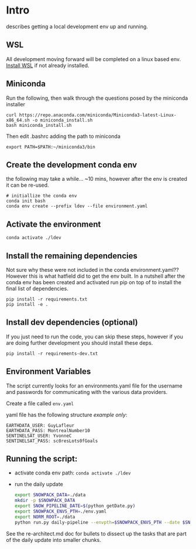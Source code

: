 # Intro

describes getting a local development env up and running.

## WSL

All development moving forward will be completed on a linux based env.
[Install WSL](https://learn.microsoft.com/en-us/windows/wsl/install) if not
already installed.

## Miniconda

Run the following, then walk through the questions posed by the miniconda
installer

```
curl https://repo.anaconda.com/miniconda/Miniconda3-latest-Linux-x86_64.sh -o miniconda_install.sh
bash miniconda_install.sh
```

Then edit .bashrc adding the path to miniconda
```
export PATH=$PATH:~/miniconda3/bin
```

## Create the development conda env

the following may take a while... ~10 mins, however after the env is created it
can be re-used.

```
# initiallize the conda env
conda init bash
conda env create --prefix ldev --file environment.yaml
```

## Activate the environment

```
conda activate ./ldev
```

## Install the remaining dependencies

Not sure why these were not included in the conda environment.yaml??  However
this is what hatfield did to get the env built.  In a nutshell after the conda
env has been created and activated run pip on top of to install the final
list of dependencies.

```
pip install -r requirements.txt
pip install -e .
```

## Install dev dependencies (optional)

If you just need to run the code, you can skip these steps, however if you are
doing further development you should install these deps.

```
pip install -r requirements-dev.txt
```

## Environment Variables

The script currently looks for an environments.yaml file for the username and
passwords for communicating with the various data providers.

Create a file called `env.yaml`

yaml file has the following structure *example only*:

```
EARTHDATA_USER: GuyLafleur
EARTHDATA_PASS: MontrealNumber10
SENTINELSAT_USER: YvonneC
SENTINELSAT_PASS: sc0resLots0fGoals
```

## Running the script:

* activate conda env path:
    `conda activate ./ldev`

* run the daily update
    ``` bash
    export SNOWPACK_DATA=./data
    mkdir -p $SNOWPACK_DATA
    export SNOW_PIPELINE_DATE=$(python getDate.py)
    export SNOWPACK_ENVS_PTH=./env.yaml
    export NORM_ROOT=./data
    python run.py daily-pipeline --envpth=$SNOWPACK_ENVS_PTH --date $SNOW_PIPELINE_DATE
    ```

See the re-architect.md doc for bullets to dissect up the tasks that are part
of the daily update into smaller chunks.